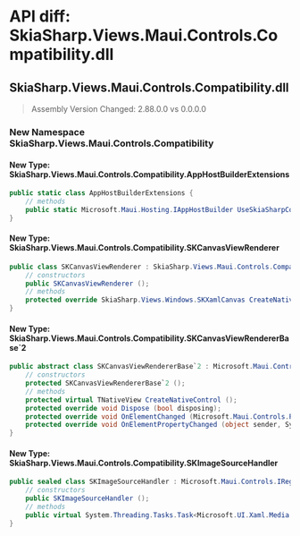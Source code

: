 # API diff: SkiaSharp.Views.Maui.Controls.Compatibility.dll

## SkiaSharp.Views.Maui.Controls.Compatibility.dll

> Assembly Version Changed: 2.88.0.0 vs 0.0.0.0

### New Namespace SkiaSharp.Views.Maui.Controls.Compatibility

#### New Type: SkiaSharp.Views.Maui.Controls.Compatibility.AppHostBuilderExtensions

```csharp
public static class AppHostBuilderExtensions {
	// methods
	public static Microsoft.Maui.Hosting.IAppHostBuilder UseSkiaSharpCompatibilityRenderers (this Microsoft.Maui.Hosting.IAppHostBuilder builder);
}
```

#### New Type: SkiaSharp.Views.Maui.Controls.Compatibility.SKCanvasViewRenderer

```csharp
public class SKCanvasViewRenderer : SkiaSharp.Views.Maui.Controls.Compatibility.SKCanvasViewRendererBase`2[SkiaSharp.Views.Maui.Controls.SKCanvasView,SkiaSharp.Views.Windows.SKXamlCanvas] {
	// constructors
	public SKCanvasViewRenderer ();
	// methods
	protected override SkiaSharp.Views.Windows.SKXamlCanvas CreateNativeControl ();
}
```

#### New Type: SkiaSharp.Views.Maui.Controls.Compatibility.SKCanvasViewRendererBase`2

```csharp
public abstract class SKCanvasViewRendererBase`2 : Microsoft.Maui.Controls.Compatibility.Platform.UWP.ViewRenderer`2[TFormsView,TNativeView] {
	// constructors
	protected SKCanvasViewRendererBase`2 ();
	// methods
	protected virtual TNativeView CreateNativeControl ();
	protected override void Dispose (bool disposing);
	protected override void OnElementChanged (Microsoft.Maui.Controls.Platform.ElementChangedEventArgs<TFormsView> e);
	protected override void OnElementPropertyChanged (object sender, System.ComponentModel.PropertyChangedEventArgs e);
}
```

#### New Type: SkiaSharp.Views.Maui.Controls.Compatibility.SKImageSourceHandler

```csharp
public sealed class SKImageSourceHandler : Microsoft.Maui.Controls.IRegisterable {
	// constructors
	public SKImageSourceHandler ();
	// methods
	public virtual System.Threading.Tasks.Task<Microsoft.UI.Xaml.Media.ImageSource> LoadImageAsync (Microsoft.Maui.Controls.ImageSource imagesource, System.Threading.CancellationToken cancelationToken);
}
```

